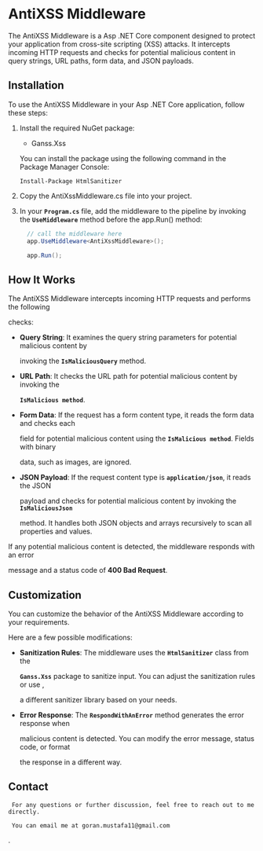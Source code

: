 ﻿﻿
# AntiXSS Middleware

The AntiXSS Middleware is a Asp .NET Core component designed to protect your application from cross-site scripting (XSS) attacks. It intercepts incoming HTTP requests and checks for potential malicious content in query strings, URL paths, form data, and JSON payloads.

## Installation

To use the AntiXSS Middleware in your Asp .NET Core application, follow these steps:

1. Install the required NuGet package:
   - Ganss.Xss

   You can install the package using the following command in the Package Manager Console:

   ```shell
   Install-Package HtmlSanitizer
 2. Copy the AntiXssMiddleware.cs file into your project.
 3. In your **`Program.cs`** file, add the middleware to the pipeline by invoking the 
    **`UseMiddleware`** method before the app.Run() method:
    
   
    ```csharp
      // call the middleware here
      app.UseMiddleware<AntiXssMiddleware>();

      app.Run();
     ```
## How It Works
The AntiXSS Middleware intercepts incoming HTTP requests and performs the following 

checks:

 * **Query String**: It examines the query string parameters for potential malicious content by 
 
     invoking the **`IsMaliciousQuery`** method.
     
 * **URL Path**: It checks the URL path for potential malicious content by invoking the 
 
     **`IsMalicious method`**.
     
 * **Form Data**: If the request has a form content type, it reads the form data and checks each 
 
   field for potential malicious content using the **`IsMalicious method`**. Fields with binary 
   
   data, such as images, are ignored.
   
 * **JSON Payload**: If the request content type is **`application/json`**, it reads the JSON 
 
   payload and checks for potential malicious content by invoking the **`IsMaliciousJson`**
   
   method. It handles both JSON objects and arrays recursively to scan all properties and values.
   
 If any potential malicious content is detected, the middleware responds with an error 

 message and a status code of **400 Bad Request**.
 
 
 
 ## Customization
 
 You can customize the behavior of the AntiXSS Middleware according to your requirements. 
 
 Here are a few possible modifications:
 
 * **Sanitization Rules**: The middleware uses the **`HtmlSanitizer`** class from the 
 
   **`Ganss.Xss`** package to sanitize input. You can adjust the sanitization rules or use ,
   
   a different sanitizer library based on your needs. 
   
 * **Error Response**: The **`RespondWithAnError`** method generates the error response when 
 
     malicious content is detected. You can modify the error message, status code, or format 
  
     the response in a different way.
     
  
  ## Contact

     For any questions or further discussion, feel free to reach out to me directly. 
     
     You can email me at goran.mustafa11@gmail.com
.
   
     
 

  
  

